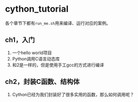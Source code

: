 # cython_tutorial
各个章节下都有`run_me.sh`用来编译、运行对应的案例。

## ch1，入门

1. 一个hello world项目
2. Python调用C语言动态库
3. 和2是一样的，但是使用手工gcc的方式进行编译

## ch2，封装C函数、结构体

1. Cython已经为我们封装好了很多实用的函数，那么如何调用呢？
